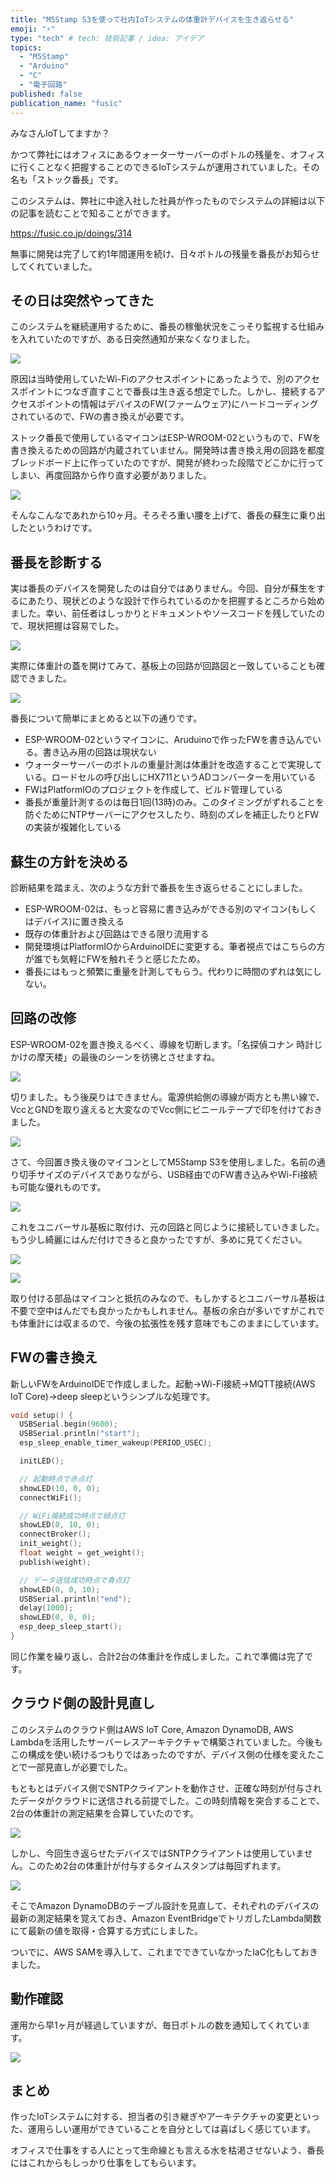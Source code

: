 ```yaml
---
title: "M5Stamp S3を使って社内IoTシステムの体重計デバイスを生き返らせる"
emoji: "⚡"
type: "tech" # tech: 技術記事 / idea: アイデア
topics:
  - "M5Stamp"
  - "Arduino"
  - "C"
  - "電子回路"
published: false
publication_name: "fusic"
---
```


みなさんIoTしてますか？

かつて弊社にはオフィスにあるウォーターサーバーのボトルの残量を、オフィスに行くことなく把握することのできるIoTシステムが運用されていました。その名も「ストック番長」です。

このシステムは、弊社に中途入社した社員が作ったものでシステムの詳細は以下の記事を読むことで知ることができます。

https://fusic.co.jp/doings/314

無事に開発は完了して約1年間運用を続け、日々ボトルの残量を番長がお知らせしてくれていました。

## その日は突然やってきた

このシステムを継続運用するために、番長の稼働状況をこっそり監視する仕組みを入れていたのですが、ある日突然通知が来なくなりました。

![](https://storage.googleapis.com/zenn-user-upload/115c554db6bd-20240114.png)

原因は当時使用していたWi-Fiのアクセスポイントにあったようで、別のアクセスポイントにつなぎ直すことで番長は生き返る想定でした。しかし、接続するアクセスポイントの情報はデバイスのFW(ファームウェア)にハードコーディングされているので、FWの書き換えが必要です。

ストック番長で使用しているマイコンはESP-WROOM-02というもので、FWを書き換えるための回路が内蔵されていません。開発時は書き換え用の回路を都度ブレッドボード上に作っていたのですが、開発が終わった段階でどこかに行ってしまい、再度回路から作り直す必要がありました。

![](https://storage.googleapis.com/zenn-user-upload/073f69115846-20240114.png)

そんなこんなであれから10ヶ月。そろそろ重い腰を上げて、番長の蘇生に乗り出したというわけです。

## 番長を診断する

実は番長のデバイスを開発したのは自分ではありません。今回、自分が蘇生をするにあたり、現状どのような設計で作られているのかを把握するところから始めました。幸い、前任者はしっかりとドキュメントやソースコードを残していたので、現状把握は容易でした。

![](https://storage.googleapis.com/zenn-user-upload/4b8e05b039cc-20240114.png)

実際に体重計の蓋を開けてみて、基板上の回路が回路図と一致していることも確認できました。

![](https://storage.googleapis.com/zenn-user-upload/542ef5018bee-20240114.png)

番長について簡単にまとめると以下の通りです。

- ESP-WROOM-02というマイコンに、Aruduinoで作ったFWを書き込んでいる。書き込み用の回路は現状ない
- ウォーターサーバーのボトルの重量計測は体重計を改造することで実現している。ロードセルの呼び出しにHX711というADコンバーターを用いている
- FWはPlatformIOのプロジェクトを作成して、ビルド管理している
- 番長が重量計測するのは毎日1回(13時)のみ。このタイミングがずれることを防ぐためにNTPサーバーにアクセスしたり、時刻のズレを補正したりとFWの実装が複雑化している

## 蘇生の方針を決める

診断結果を踏まえ、次のような方針で番長を生き返らせることにしました。

- ESP-WROOM-02は、もっと容易に書き込みができる別のマイコン(もしくはデバイス)に置き換える
- 既存の体重計および回路はできる限り流用する
- 開発環境はPlatformIOからArduinoIDEに変更する。筆者視点ではこちらの方が誰でも気軽にFWを触れそうと感じたため。
- 番長にはもっと頻繁に重量を計測してもらう。代わりに時間のずれは気にしない。

## 回路の改修

ESP-WROOM-02を置き換えるべく、導線を切断します。「名探偵コナン 時計じかけの摩天楼」の最後のシーンを彷彿とさせますね。

![](https://storage.googleapis.com/zenn-user-upload/113c0bf67730-20240114.png)

切りました。もう後戻りはできません。電源供給側の導線が両方とも黒い線で、VccとGNDを取り違えると大変なのでVcc側にビニールテープで印を付けておきました。

![](https://storage.googleapis.com/zenn-user-upload/c334d98108e8-20240114.jpg)

さて、今回置き換え後のマイコンとしてM5Stamp S3を使用しました。名前の通り切手サイズのデバイスでありながら、USB経由でのFW書き込みやWi-Fi接続も可能な優れものです。

![](https://storage.googleapis.com/zenn-user-upload/b76bcc9ff2b4-20240114.png)

これをユニバーサル基板に取付け、元の回路と同じように接続していきました。もう少し綺麗にはんだ付けできると良かったですが、多めに見てください。

![](https://storage.googleapis.com/zenn-user-upload/05a8778319ac-20240114.png)

![](https://storage.googleapis.com/zenn-user-upload/5e081362ed79-20240114.png)

取り付ける部品はマイコンと抵抗のみなので、もしかするとユニバーサル基板は不要で空中はんだでも良かったかもしれません。基板の余白が多いですがこれでも体重計には収まるので、今後の拡張性を残す意味でもこのままにしています。


## FWの書き換え

新しいFWをArduinoIDEで作成しました。起動→Wi-Fi接続→MQTT接続(AWS IoT Core)→deep sleepというシンプルな処理です。

```c
void setup() {
  USBSerial.begin(9600);
  USBSerial.println("start");
  esp_sleep_enable_timer_wakeup(PERIOD_USEC);

  initLED();

  // 起動時点で赤点灯
  showLED(10, 0, 0);
  connectWiFi();

  // WiFi接続成功時点で緑点灯
  showLED(0, 10, 0);
  connectBroker();
  init_weight();
  float weight = get_weight();
  publish(weight);

  // データ送信成功時点で青点灯
  showLED(0, 0, 10);
  USBSerial.println("end");
  delay(1000);
  showLED(0, 0, 0);
  esp_deep_sleep_start();
}
```

同じ作業を繰り返し、合計2台の体重計を作成しました。これで準備は完了です。

## クラウド側の設計見直し

このシステムのクラウド側はAWS IoT Core, Amazon DynamoDB, AWS Lambdaを活用したサーバーレスアーキテクチャで構築されていました。今後もこの構成を使い続けるつもりではあったのですが、デバイス側の仕様を変えたことで一部見直しが必要でした。

もともとはデバイス側でSNTPクライアントを動作させ、正確な時刻が付与されたデータがクラウドに送信される前提でした。この時刻情報を突合することで、2台の体重計の測定結果を合算していたのです。

![](https://storage.googleapis.com/zenn-user-upload/25826663532a-20240225.png)

しかし、今回生き返らせたデバイスではSNTPクライアントは使用していません。このため2台の体重計が付与するタイムスタンプは毎回ずれます。

![](https://storage.googleapis.com/zenn-user-upload/0172d9a11fd7-20240225.png)

そこでAmazon DynamoDBのテーブル設計を見直して、それぞれのデバイスの最新の測定結果を覚えておき、Amazon EventBridgeでトリガしたLambda関数にて最新の値を取得・合算する方式にしました。

ついでに、AWS SAMを導入して、これまでできていなかったIaC化もしておきました。

## 動作確認

運用から早1ヶ月が経過していますが、毎日ボトルの数を通知してくれています。

![](https://storage.googleapis.com/zenn-user-upload/2a2a209a3db8-20240225.png)

## まとめ

作ったIoTシステムに対する、担当者の引き継ぎやアーキテクチャの変更といった、運用らしい運用ができていることを自分としては喜ばしく感じています。

オフィスで仕事をする人にとって生命線とも言える水を枯渇させないよう、番長にはこれからもしっかり仕事をしてもらいます。
